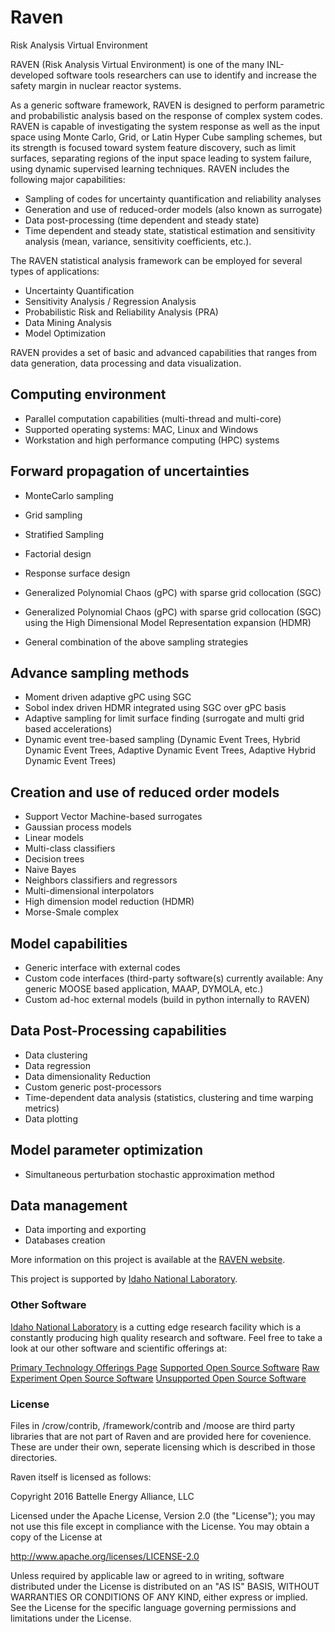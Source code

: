 # Raven
Risk Analysis Virtual Environment

RAVEN (Risk Analysis Virtual Environment) is one of the many INL-developed software tools researchers can use to identify and increase the safety margin in nuclear reactor systems.

As a generic software framework, RAVEN is designed to perform parametric and probabilistic analysis based on the response of complex system codes. RAVEN is capable of investigating the system response as well as the input space using Monte Carlo, Grid, or Latin Hyper Cube sampling schemes, but its strength is focused toward system feature discovery, such as limit surfaces, separating regions of the input space leading to system failure, using dynamic supervised learning techniques. RAVEN includes the following major capabilities:

- Sampling of codes for uncertainty quantification and reliability analyses
- Generation and use of reduced-order models (also known as surrogate)
- Data post-processing (time dependent and steady state)
- Time dependent and steady state, statistical estimation and sensitivity analysis (mean, variance, sensitivity coefficients, etc.).

The RAVEN statistical analysis framework can be employed for several types of applications:

- Uncertainty Quantification
- Sensitivity Analysis / Regression Analysis
- Probabilistic Risk and Reliability Analysis (PRA)
- Data Mining Analysis
- Model Optimization

RAVEN provides a set of basic and advanced capabilities that ranges from data generation, data processing and data visualization.

## Computing environment

- Parallel computation capabilities (multi-thread and multi-core)
- Supported operating systems: MAC, Linux and Windows
- Workstation and high performance computing (HPC) systems

## Forward propagation of uncertainties

- MonteCarlo sampling
- Grid sampling
- Stratified Sampling
- Factorial design
- Response surface design
- Generalized Polynomial Chaos (gPC) with sparse grid collocation (SGC)
- Generalized Polynomial Chaos (gPC) with sparse grid collocation (SGC) using the High Dimensional Model Representation expansion (HDMR)

- General combination of the above sampling strategies

## Advance sampling methods

- Moment driven adaptive gPC using SGC
- Sobol index driven HDMR integrated using SGC over gPC basis
- Adaptive sampling for limit surface finding (surrogate and multi grid based accelerations)
- Dynamic event tree-based sampling (Dynamic Event Trees, Hybrid Dynamic Event Trees, Adaptive Dynamic Event Trees, Adaptive Hybrid Dynamic Event Trees)

## Creation and use of reduced order models

- Support Vector Machine-based surrogates
- Gaussian process models
- Linear models
- Multi-class classifiers
- Decision trees
- Naive Bayes
- Neighbors classifiers and regressors
- Multi-dimensional interpolators
- High dimension model reduction (HDMR)
- Morse-Smale complex

## Model capabilities

- Generic interface with external codes
- Custom code interfaces (third-party software(s) currently available: Any generic MOOSE based application, MAAP, DYMOLA, etc.)
- Custom ad-hoc external models (build in python internally to RAVEN)

## Data Post-Processing capabilities

- Data clustering
- Data regression
- Data dimensionality Reduction
- Custom generic post-processors
- Time-dependent data analysis (statistics, clustering and time warping metrics)
- Data plotting

## Model parameter optimization

- Simultaneous perturbation stochastic approximation method

## Data management

- Data importing and exporting
- Databases creation

More information on this project is available at the [RAVEN website](https://raven.inl.gov/SitePages/Overview.aspx).

This project is supported by [Idaho National Laboratory](https://www.inl.gov/).

### Other Software
[Idaho National Laboratory](https://www.inl.gov/) is a cutting edge research facility which is a constantly producing high quality research and software. Feel free to take a look at our other software and scientific offerings at:

[Primary Technology Offerings Page](https://www.inl.gov/inl-initiatives/technology-deployment)
[Supported Open Source Software](https://github.com/idaholab)
[Raw Experiment Open Source Software](https://github.com/IdahoLabResearch)
[Unsupported Open Source Software](https://github.com/IdahoLabCuttingBoard)

### License

Files in /crow/contrib, /framework/contrib and /moose are third party libraries that are not part of Raven and are provided here for covenience. These are under their own, seperate licensing which is described in those directories.

Raven itself is licensed as follows:

Copyright 2016 Battelle Energy Alliance, LLC

Licensed under the Apache License, Version 2.0 (the "License");
you may not use this file except in compliance with the License.
You may obtain a copy of the License at

  http://www.apache.org/licenses/LICENSE-2.0

Unless required by applicable law or agreed to in writing, software
distributed under the License is distributed on an "AS IS" BASIS,
WITHOUT WARRANTIES OR CONDITIONS OF ANY KIND, either express or implied.
See the License for the specific language governing permissions and
limitations under the License.
